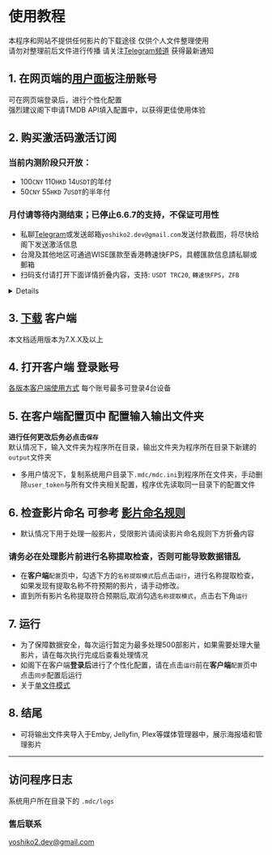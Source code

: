 # 使用教程
本程序和网站不提供任何影片的下载途径 仅供个人文件整理使用  
请勿对整理前后文件进行传播
请关注[Telegram频道](https://t.me/mvdc_news) 获得最新通知
## 1. 在网页端的[用户面板](https://user.mvdc.top)注册账号
可在网页端登录后，进行个性化配置  
强烈建议阁下申请TMDB API填入配置中，以获得更佳使用体验
## 2. 购买激活码激活订阅
### 当前内测阶段只开放：
* 100`CNY` 110`HKD` 14`USDT`的年付
* 50`CNY` 55`HKD` 7`USDT`的半年付
### 月付请等待内测结束；已停止6.6.7的支持，不保证可用性
* 私聊[Telegram](https://t.me/yoshiko2_dev)或发送邮箱`yoshiko2.dev@gmail.com`发送付款截图，将尽快给阁下发送激活信息
* 台灣及其他地区可通過WISE匯款至香港轉速快FPS，具體匯款信息請私聊或郵箱
* 扫码支付请打开下面详情折叠内容，支持: `USDT TRC20`, `轉速快FPS`，`ZFB`

<details>

![](/images/pay.png)

</details>

## 3. [下载](https://dl.mvdc.top) 客户端
本文档适用版本为7.X.X及以上
## 4. 打开客户端 登录账号
[各版本客户端使用方式](/chs/clients.html)
每个账号最多可登录4台设备
## 5. 在客户端配置页中 配置输入输出文件夹
**进行任何更改后务必点击`保存`**  
默认情况下，输入文件夹为程序所在目录，输出文件夹为程序所在目录下新建的`output`文件夹
* 多用户情况下，复制系统用户目录下`.mdc/mdc.ini`到程序所在文件夹，手动删除`user_token`与所有文件夹相关配置，程序优先读取同一目录下的配置文件
## 6. 检查影片命名 可参考 [影片命名规则](/chs/naming.html)
* 默认情况下用于处理一般影片，受限影片请阅读影片命名规则下方折叠内容
### 请务必在处理影片前进行名称提取检查，否则可能导致数据错乱
* 在**客户端**`配置`页中，勾选下方的`名称提取模式`后点击`运行`，进行名称提取检查，如果发现有提取名称不符预期的影片，请手动修改。  
* 直到所有影片名称提取符合预期后,取消勾选`名称提取模式`，点击右下角`运行`
## 7. 运行
* 为了保障数据安全，每次运行暂定为最多处理500部影片，如果需要处理大量影片，请在每次执行完成后查看处理情况
* 如阁下在客户端**登录后**进行了个性化配置，请在点击`运行`前在**客户端**`配置`页中点击`同步`配置后运行  
* 关于[单文件模式](/chs/cli.html#单文件模式)
## 8. 结尾
* 可将输出文件夹导入于Emby, Jellyfin, Plex等媒体管理器中，展示海报墙和管理影片

---


## 访问程序日志
系统用户所在目录下的 `.mdc/logs`

### 售后联系
yoshiko2.dev@gmail.com

